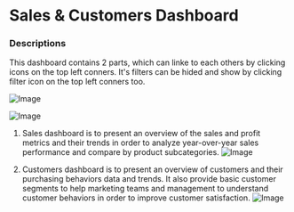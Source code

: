 # Sales & Customers Dashboard

### Descriptions

   This dashboard contains 2 parts, which can linke to each others by clicking icons on the top left conners. It's filters can be hided and show by clicking filter icon on the top left conners too. 
        
   ![Image](https://github.com/user-attachments/assets/4328024c-47cc-4e59-bd2c-0844f373e55f)

   ![Image](https://github.com/user-attachments/assets/b4c5f48a-420a-4de0-8fdb-8afc888294e9)

   1. Sales dashboard is to present an overview of the sales and profit metrics and their trends in order to analyze year-over-year sales performance and compare by product subcategories.
   ![Image](https://github.com/user-attachments/assets/48d9d90c-92eb-49c0-8687-73b1597ee596)

   2. Customers dashboard is to present an overview of customers and their purchasing behaviors data and trends. It also provide basic customer segments to help marketing teams and management to understand customer behaviors in order to improve customer satisfaction.
   ![Image](https://github.com/user-attachments/assets/14107991-b7b7-4af0-ab08-b0f23d5c00ed)

